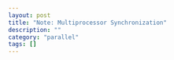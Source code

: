 ```yaml
---
layout: post
title: "Note: Multiprocessor Synchronization"
description: ""
category: "parallel"
tags: []
---
```

